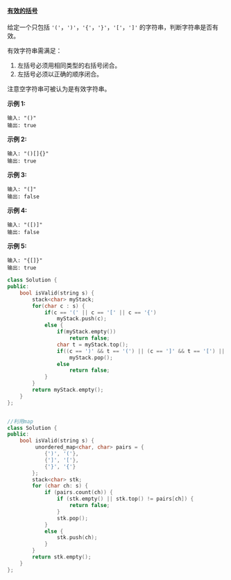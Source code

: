 #### [有效的括号](https://leetcode-cn.com/problems/valid-parentheses/)

给定一个只包括 `'('`，`')'`，`'{'`，`'}'`，`'['`，`']'` 的字符串，判断字符串是否有效。

有效字符串需满足：

1. 左括号必须用相同类型的右括号闭合。
2. 左括号必须以正确的顺序闭合。

注意空字符串可被认为是有效字符串。

**示例 1:**

```
输入: "()"
输出: true
```

**示例 2:**

```
输入: "()[]{}"
输出: true
```

**示例 3:**

```
输入: "(]"
输出: false
```

**示例 4:**

```
输入: "([)]"
输出: false
```

**示例 5:**

```
输入: "{[]}"
输出: true
```

```c++
class Solution {
public:
    bool isValid(string s) {
        stack<char> myStack;
        for(char c : s) {
            if(c == '(' || c == '[' || c == '{')
                myStack.push(c);
            else {
                if(myStack.empty())
                    return false;
                char t = myStack.top();
                if((c == ')' && t == '(') || (c == ']' && t == '[') || (c == '}' && t == '{'))
                    myStack.pop();
                else
                    return false;
            }
        }
        return myStack.empty();
    }
};


//利用map
class Solution {
public:
    bool isValid(string s) {
         unordered_map<char, char> pairs = {
            {')', '('},
            {']', '['},
            {'}', '{'}
        };
        stack<char> stk;
        for (char ch: s) {
            if (pairs.count(ch)) {
                if (stk.empty() || stk.top() != pairs[ch]) {
                    return false;
                }
                stk.pop();
            }
            else {
                stk.push(ch);
            }
        }
        return stk.empty();
    }
};
```

